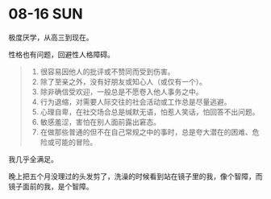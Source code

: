 # 08-16 SUN

极度厌学，从高三到现在。

性格也有问题，回避性人格障碍。

> 1. 很容易因他人的批评或不赞同而受到伤害。
> 2. 除了至亲之外，没有好朋友或知心人（或仅有一个）。
> 3. 除非确信受欢迎，一般总是不愿卷入他人事务之中。
> 4. 行为退缩，对需要人际交往的社会活动或工作总是尽量逃避。
> 5. 心理自卑，在社交场合总是缄默无语，怕惹人笑话，怕回答不出问题。
> 6. 敏感羞涩，害怕在别人面前露出窘态。
> 7. 在做那些普通的但不在自己常规之中的事时，总是夸大潜在的困难、危险或可能的冒险。

我几乎全满足。



晚上把五个月没理过的头发剪了，洗澡的时候看到站在镜子里的我，像个智障，而镜子面前的我，是个智障。
